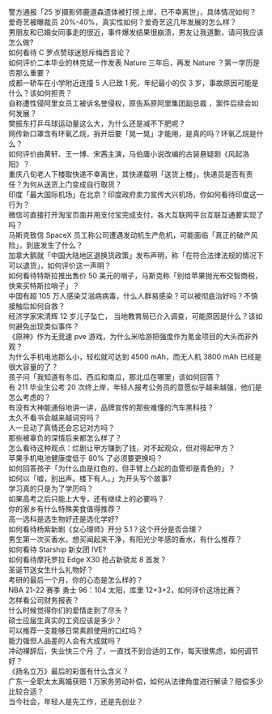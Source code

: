 警方通报「25 岁摄影师鹿道森遗体被打捞上岸，已不幸离世」，具体情况如何？  
爱奇艺被曝裁员 20%-40%，真实性如何？爱奇艺这几年发展的怎么样？  
男朋友和已婚女同事走的很近，事件爆发结果很崩溃，男友让我道歉，请问我应该怎么做?  
如何看待 C 罗点赞球迷怒斥梅西言论？  
如何评价二本毕业的林克斌一作发表 Nature 三年后，再发 Nature ？第一学历是否那么重要？  
成都一轿车在小学附近连撞 5 人已致 1 死，年纪最小的仅 3 岁，事故原因可能是什么？该如何担责？  
自称遭性侵阿里女员工被诉名誉侵权，原告系原阿里集团副总裁 ，案件后续会如何发展？  
樊振东打乒乓球运动量这么大，为什么还是减不下肥呢？  
网传新口罩含有环氧乙烷，拆开后要「晃一晃」才能用，是真的吗？环氧乙烷是什么？  
如何评价由黄轩、王一博、宋茜主演，马伯庸小说改编的古装悬疑剧《风起洛阳》？  
重庆八旬老人下楼取快递不幸离世，其快递载明「送货上楼」，快递员是否有责任？为何从送货上门变成自行取货？  
印度「最大国际机场」在北京？印度政府卖力宣传大兴机场，你如何看待印度这一行为？  
微信可直接打开淘宝页面并用支付宝完成支付，各大互联网平台互联互通要实现了吗？  
马斯克致信 SpaceX 员工称公司遭遇发动机生产危机，可能面临「真正的破产风险」，到底发生了什么？  
加拿大鹅就「中国大陆地区退换货政策」发布声明，称「在符合法律法规的情况下可以退货」，如何评价这一声明？  
如何看待特斯拉推出售价 50 美元的哨子，马斯克称「别给苹果抛光布交智商税，快来买特斯拉哨子」？  
中国有超 105 万人感染艾滋病病毒，什么人群易感染？可以被彻底治好吗？不慎接触后如何自救？  
经济学家宋清辉 12 岁儿子坠亡， 当地教育局已介入调查，可能原因是什么？该如何避免出现类似事件？  
《原神》作为无竞速 pve 游戏，为什么米哈游把强度作为氪金项目的大头而非外观？  
为什么手机电池那么小，轻松就可达到 4500 mAh，而无人机 3800 mAh 已经是很大容量的了？  
孩子问「我知道有冬瓜、西瓜和南瓜，那北瓜在哪里」该如何回答？  
有 211 毕业生公考 20 次终上岸，年轻人报考公务员的意愿似乎越来越强，他们是怎么考虑的？  
有没有大神能通俗地讲一讲，品牌宣传的那些难懂的汽车黑科技？  
太久不看书会越来越词穷吗？  
人一旦动了真情还会忘记对方吗？  
那些被辜负的深情后来都怎么样了？  
怎么看待这种观点：烂剧让甲方赚到了钱，对不起观众，但对得起甲方？  
苹果手机电池健康度低于 80% 了必须要更换吗？  
如何回答孩子「为什么血是红色的，但手臂上凸起的血管却是青色的」？  
如何以「嘘，别出声。楼下有人。」为开头写个故事?  
学习真的只是为了学历吗？  
如果高考之后只能上大专，还有继续上的必要吗？  
你的家乡有什么特殊美食值得推荐？  
高一选科是选生物好还是选化学好?  
如何看待杨紫新剧《女心理师》开分 5.1？这个开分是否合理？  
男生第一次买香水，想买闻起来干净，有阳光少年感的香水，有什么推荐？  
如何看待 Starship 新女团 IVE?  
如何看待摩托罗拉 Edge X30 抢占新骁龙 8 首发？  
圣诞节送女生什么礼物好？  
考研的最后一个月，你的心态是怎么样的？  
NBA 21-22 赛季 勇士 96：104 太阳，库里 12+3+2，如何评价这场比赛？  
怎样看公司财务报表？  
什么时候觉得你们的爱情走到了尽头？  
硕士应届生真实的工资应该是多少？  
可以推荐一支能够日常素颜使用的口红吗？  
能力强但人品差的人会有大成就吗？  
冲动裸辞后，失业快三个月 了，一直找不到合适的工作，每天很焦虑，如何调节好？  
《扬名立万》最后的彩蛋有什么含义？  
广东一全职太太离婚获赔 1 万家务劳动补偿，​如何从法律角度进行解读？赔偿多少比较合适？  
当今社会，年轻人是先工作，还是先创业？  
